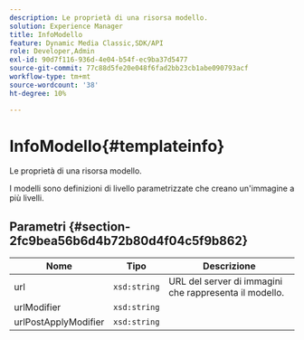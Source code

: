 ```yaml
---
description: Le proprietà di una risorsa modello.
solution: Experience Manager
title: InfoModello
feature: Dynamic Media Classic,SDK/API
role: Developer,Admin
exl-id: 90d7f116-936d-4e04-b54f-ec9ba37d5477
source-git-commit: 77c88d5fe20e048f6fad2bb23cb1abe090793acf
workflow-type: tm+mt
source-wordcount: '38'
ht-degree: 10%

---
```


# InfoModello{#templateinfo}

Le proprietà di una risorsa modello.

I modelli sono definizioni di livello parametrizzate che creano un&#39;immagine a più livelli.

## Parametri {#section-2fc9bea56b6d4b72b80d4f04c5f9b862}

| Nome | Tipo | Descrizione |
|---|---|---|
| url | `xsd:string` | URL del server di immagini che rappresenta il modello. |
| urlModifier | `xsd:string` |  |
| urlPostApplyModifier | `xsd:string` |  |
